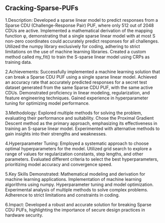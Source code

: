 ## Cracking-Sparse-PUFs ##

1.Description:
Developed a sparse linear model to predict responses from a Sparse CDU (Challenge-Response Pair) PUF, where only 512 out of 2048 CDUs are active.
Implemented a mathematical derivation of the mapping function φ, demonstrating that a single sparse linear model with at most S non-zero coordinates could accurately predict responses for all challenges.
Utilized the numpy library exclusively for coding, adhering to strict limitations on the use of machine learning libraries.
Created a custom method called my_fit() to train the S-sparse linear model using CRPs as training data.

2.Achievements:
Successfully implemented a machine learning solution that can break a Sparse CDU PUF using a single sparse linear model.
Achieved an accuracy rate that accurately predicted responses for a secret test dataset generated from the same Sparse CDU PUF, with the same active CDUs.
Demonstrated proficiency in linear modeling, regularization, and feature engineering techniques.
Gained experience in hyperparameter tuning for optimizing model performance.

3.Methodology:
Explored multiple methods for solving the problem, evaluating their performance and suitability.
Chose the Proximal Gradient Descent method as the primary approach, emphasizing its effectiveness in training an S-sparse linear model.
Experimented with alternative methods to gain insights into their strengths and weaknesses.

4.Hyperparameter Tuning:
Employed a systematic approach to choose optimal hyperparameters for the model.
Utilized grid search to explore a range of values for regularization constants, step lengths, and other parameters.
Evaluated different criteria to select the best hyperparameters, prioritizing model accuracy and convergence speed.

5.Key Skills Demonstrated:
Mathematical modeling and derivation for machine learning applications.
Implementation of machine learning algorithms using numpy.
Hyperparameter tuning and model optimization.
Experimental analysis of multiple methods to solve complex problems.
Adherence to strict limitations and constraints in coding.

6.Impact:
Developed a robust and accurate solution for breaking Sparse CDU PUFs, highlighting the importance of secure design practices in hardware security.
